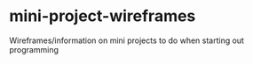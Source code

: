 # mini-project-wireframes
Wireframes/information on mini projects to do when starting out programming
